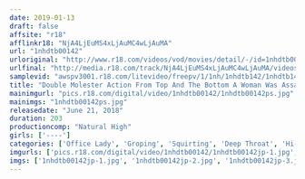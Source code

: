 ```yaml
---
date: 2019-01-13
draft: false
affsite: "r18"
afflinkr18: "NjA4LjEuMS4xLjAuMC4wLjAuMA"
url: "1nhdtb00142"
urloriginal: "http://www.r18.com/videos/vod/movies/detail/-/id=1nhdtb00142"
urlfinal: "http://media.r18.com/track/NjA4LjEuMS4xLjAuMC4wLjAuMA/videos/vod/movies/detail/-/id=1nhdtb00142"
samplevid: "awspv3001.r18.com/litevideo/freepv/1/1nh/1nhdtb142/1nhdtb142_dmb_w.mp4"
title: "Double Molester Action From Top And The Bottom A Woman Was Assaulted By 2 Molester Teachers And Had Her Nipples And Her Pussy Tweaked At The Same Time As She Agonized In Ecstasy"
mainimgurl: "pics.r18.com/digital/video/1nhdtb00142/1nhdtb00142ps.jpg"
mainimgs: "1nhdtb00142ps.jpg"
releasedate: "June 21, 2018"
duration: 203
productioncomp: "Natural High"
girls: ['----']
categories: ['Office Lady', 'Groping', 'Squirting', 'Deep Throat', 'Hi-Def']
imgurls: ['pics.r18.com/digital/video/1nhdtb00142/1nhdtb00142jp-1.jpg', 'pics.r18.com/digital/video/1nhdtb00142/1nhdtb00142jp-2.jpg', 'pics.r18.com/digital/video/1nhdtb00142/1nhdtb00142jp-3.jpg', 'pics.r18.com/digital/video/1nhdtb00142/1nhdtb00142jp-4.jpg', 'pics.r18.com/digital/video/1nhdtb00142/1nhdtb00142jp-5.jpg', 'pics.r18.com/digital/video/1nhdtb00142/1nhdtb00142jp-6.jpg', 'pics.r18.com/digital/video/1nhdtb00142/1nhdtb00142jp-7.jpg', 'pics.r18.com/digital/video/1nhdtb00142/1nhdtb00142jp-8.jpg', 'pics.r18.com/digital/video/1nhdtb00142/1nhdtb00142jp-9.jpg', 'pics.r18.com/digital/video/1nhdtb00142/1nhdtb00142jp-10.jpg', 'pics.r18.com/digital/video/1nhdtb00142/1nhdtb00142jp-11.jpg', 'pics.r18.com/digital/video/1nhdtb00142/1nhdtb00142jp-12.jpg', 'pics.r18.com/digital/video/1nhdtb00142/1nhdtb00142jp-13.jpg', 'pics.r18.com/digital/video/1nhdtb00142/1nhdtb00142jp-14.jpg', 'pics.r18.com/digital/video/1nhdtb00142/1nhdtb00142jp-15.jpg', 'pics.r18.com/digital/video/1nhdtb00142/1nhdtb00142jp-16.jpg', 'pics.r18.com/digital/video/1nhdtb00142/1nhdtb00142jp-17.jpg', 'pics.r18.com/digital/video/1nhdtb00142/1nhdtb00142jp-18.jpg', 'pics.r18.com/digital/video/1nhdtb00142/1nhdtb00142jp-19.jpg', 'pics.r18.com/digital/video/1nhdtb00142/1nhdtb00142jp-20.jpg']
imgs: ['1nhdtb00142jp-1.jpg', '1nhdtb00142jp-2.jpg', '1nhdtb00142jp-3.jpg', '1nhdtb00142jp-4.jpg', '1nhdtb00142jp-5.jpg', '1nhdtb00142jp-6.jpg', '1nhdtb00142jp-7.jpg', '1nhdtb00142jp-8.jpg', '1nhdtb00142jp-9.jpg', '1nhdtb00142jp-10.jpg', '1nhdtb00142jp-11.jpg', '1nhdtb00142jp-12.jpg', '1nhdtb00142jp-13.jpg', '1nhdtb00142jp-14.jpg', '1nhdtb00142jp-15.jpg', '1nhdtb00142jp-16.jpg', '1nhdtb00142jp-17.jpg', '1nhdtb00142jp-18.jpg', '1nhdtb00142jp-19.jpg', '1nhdtb00142jp-20.jpg']
---
```

